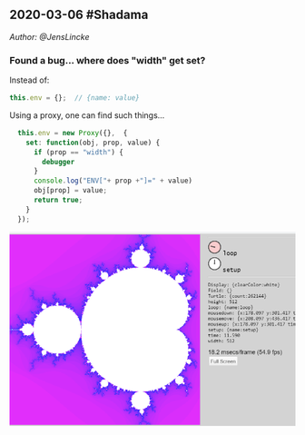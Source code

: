 ## 2020-03-06 #Shadama
*Author: @JensLincke*

### Found a bug... where does "width" get set?




Instead of:
```javascript
this.env = {};  // {name: value}
```

Using a proxy, one can find such things...
```javascript
  this.env = new Proxy({},  {
    set: function(obj, prop, value) {
      if (prop == "width") {
        debugger
      }
      console.log("ENV["+ prop +"]=" + value)
      obj[prop] = value;
      return true;
    }
  });
```

![](shedama_in_lively.png)